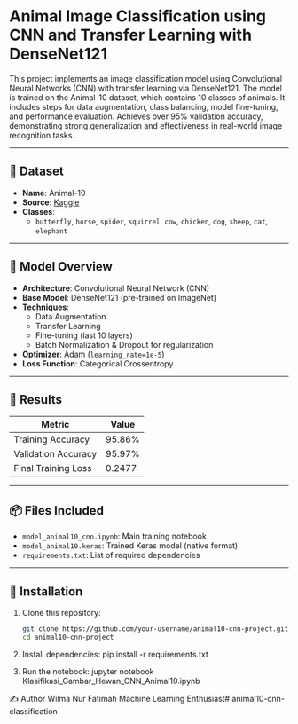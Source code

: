 # Animal Image Classification using CNN and Transfer Learning with DenseNet121

This project implements an image classification model using Convolutional Neural Networks (CNN) with transfer learning via DenseNet121. The model is trained on the Animal-10 dataset, which contains 10 classes of animals. It includes steps for data augmentation, class balancing, model fine-tuning, and performance evaluation. Achieves over 95% validation accuracy, demonstrating strong generalization and effectiveness in real-world image recognition tasks.

---

## 📁 Dataset

- **Name**: Animal-10
- **Source**: [Kaggle](https://www.kaggle.com/datasets/alessiocorrado99/animals10)
- **Classes**:
  - `butterfly`, `horse`, `spider`, `squirrel`, `cow`, `chicken`, `dog`, `sheep`, `cat`, `elephant`

---

## 🧠 Model Overview

- **Architecture**: Convolutional Neural Network (CNN)
- **Base Model**: DenseNet121 (pre-trained on ImageNet)
- **Techniques**:
  - Data Augmentation
  - Transfer Learning
  - Fine-tuning (last 10 layers)
  - Batch Normalization & Dropout for regularization
- **Optimizer**: Adam (`learning_rate=1e-5`)
- **Loss Function**: Categorical Crossentropy

---

## 🏁 Results

| Metric              | Value     |
|---------------------|-----------|
| Training Accuracy   | 95.86%    |
| Validation Accuracy | 95.97%    |
| Final Training Loss | 0.2477    |

---

## 📦 Files Included

- `model_animal10_cnn.ipynb`: Main training notebook
- `model_animal10.keras`: Trained Keras model (native format)
- `requirements.txt`: List of required dependencies

---

## 🔧 Installation

1. Clone this repository:
   ```bash
   git clone https://github.com/your-username/animal10-cnn-project.git
   cd animal10-cnn-project

2. Install dependencies:
pip install -r requirements.txt

3. Run the notebook:
jupyter notebook Klasifikasi_Gambar_Hewan_CNN_Animal10.ipynb

✍️ Author
Wilma Nur Fatimah
Machine Learning Enthusiast#   a n i m a l 1 0 - c n n - c l a s s i f i c a t i o n  
 